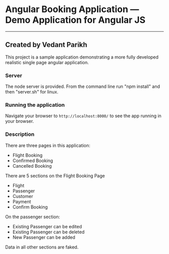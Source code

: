 # Angular Booking Application — Demo Application for Angular JS
----------------------------------------------------------------
## Created by Vedant Parikh

This project is a sample application demonstrating a more fully developed realistic single page
angular application.

### Server

The node server is provided. From the command line run "npm install" and then "server.sh" for linux.

### Running the application

Navigate your browser to `http://localhost:8000/` to see the app running in your browser.


### Description

There are three pages in this application:
- Flight Booking
- Confirmed Booking
- Cancelled Booking

There are 5 sections on the Flight Booking Page
- Flight
- Passenger
- Customer
- Payment
- Confirm Booking

On the passenger section:
- Existing Passenger can be edited
- Existing Passenger can be deleted
- New Passenger can be added

Data in all other sections are faked. 